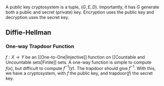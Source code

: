 A public key cryptosystem is a tuple, $(G,E,D)$. Importantly, it has $G$ generate both a public and secret (private) key. Encryption uses the public key and decryption uses the secret key.
## Diffie-Hellman
### One-way Trapdoor Function
$f:X\to Y$ be an [[One-to-One|Injective]] function on [[Countable and Uncountable sets|Finite]] sets. A one-way function is simple to compute $f(x)$, but difficult to compute $f^{-1}(y)$.
The trapdoor should give $f^{-1}$.
With this, we have a cryptosystem, with $f$ the public key, and $\mathrm{trapdoor}(f)$ the secret key.